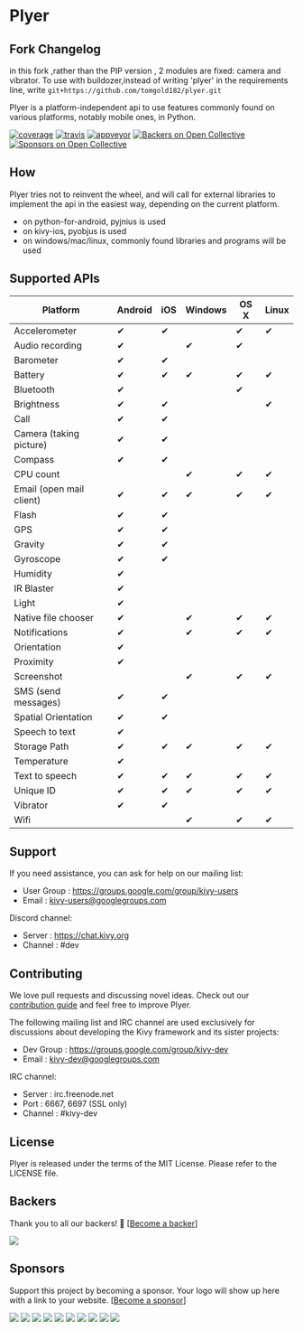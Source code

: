 # Plyer

## Fork Changelog
in this fork ,rather than the PIP version , 2 modules are fixed: camera and vibrator.
To use with buildozer,instead of writing 'plyer' in the requirements line, write `git+https://github.com/tomgold182/plyer.git`

Plyer is a platform-independent api to use features commonly found on various
platforms, notably mobile ones, in Python.

[![coverage](https://coveralls.io/repos/kivy/plyer/badge.svg?branch=master)](https://coveralls.io/r/kivy/plyer?branch=master)
[![travis](https://travis-ci.org/kivy/plyer.svg?branch=master)](https://travis-ci.org/kivy/plyer)
[![appveyor](https://ci.appveyor.com/api/projects/status/k1bwhdie0tfmdq96?svg=true)](https://ci.appveyor.com/project/KivyOrg/plyer)
[![Backers on Open Collective](https://opencollective.com/kivy/backers/badge.svg)](#backers)
[![Sponsors on Open Collective](https://opencollective.com/kivy/sponsors/badge.svg)](#sponsors)


## How

Plyer tries not to reinvent the wheel, and will call for external libraries to
implement the api in the easiest way, depending on the current platform.

- on python-for-android, pyjnius is used
- on kivy-ios, pyobjus is used
- on windows/mac/linux, commonly found libraries and programs will be used


## Supported APIs

| Platform                       | Android | iOS | Windows | OS X | Linux |
| ------------------------------ | ------- | --- | ------- | ---- | ----- |
| Accelerometer                  | ✔       | ✔   |         | ✔    | ✔     |
| Audio recording                | ✔       |     | ✔       | ✔    |       |
| Barometer                      | ✔       | ✔   |         |      |       |
| Battery                        | ✔       | ✔   | ✔       | ✔    | ✔     |
| Bluetooth                      | ✔       |     |         | ✔    |       |
| Brightness                     | ✔       | ✔   |         |      | ✔     |
| Call                           | ✔       | ✔   |         |      |       |
| Camera (taking picture)        | ✔       | ✔   |         |      |       |
| Compass                        | ✔       | ✔   |         |      |       |
| CPU count                      |         |     | ✔       | ✔    | ✔     |
| Email (open mail client)       | ✔       | ✔   | ✔       | ✔    | ✔     |
| Flash                          | ✔       | ✔   |         |      |       |
| GPS                            | ✔       | ✔   |         |      |       |
| Gravity                        | ✔       | ✔   |         |      |       |
| Gyroscope                      | ✔       | ✔   |         |      |       |
| Humidity                       | ✔       |     |         |      |       |
| IR Blaster                     | ✔       |     |         |      |       |
| Light                          | ✔       |     |         |      |       |
| Native file chooser            | ✔       |     | ✔       | ✔    | ✔     |
| Notifications                  | ✔       |     | ✔       | ✔    | ✔     |
| Orientation                    | ✔       |     |         |      |       |
| Proximity                      | ✔       |     |         |      |       |
| Screenshot                     |         |     | ✔       | ✔    | ✔     |
| SMS (send messages)            | ✔       | ✔   |         |      |       |
| Spatial Orientation            | ✔       | ✔   |         |      |       |
| Speech to text                 | ✔       |     |         |      |       |
| Storage Path                   | ✔       | ✔   | ✔       | ✔    | ✔     |
| Temperature                    | ✔       |     |         |      |       |
| Text to speech                 | ✔       | ✔   | ✔       | ✔    | ✔     |
| Unique ID                      | ✔       | ✔   | ✔       | ✔    | ✔     |
| Vibrator                       | ✔       | ✔   |         |      |       |
| Wifi                           |         |     | ✔       | ✔    | ✔     |


## Support

If you need assistance, you can ask for help on our mailing list:

* User Group : https://groups.google.com/group/kivy-users
* Email      : kivy-users@googlegroups.com

Discord channel:

* Server     : https://chat.kivy.org
* Channel    : #dev


## Contributing

We love pull requests and discussing novel ideas. Check out our
[contribution guide](http://kivy.org/docs/contribute.html) and
feel free to improve Plyer.

The following mailing list and IRC channel are used exclusively for
discussions about developing the Kivy framework and its sister projects:

* Dev Group : https://groups.google.com/group/kivy-dev
* Email     : kivy-dev@googlegroups.com

IRC channel:

* Server  : irc.freenode.net
* Port    : 6667, 6697 (SSL only)
* Channel : #kivy-dev


## License

Plyer is released under the terms of the MIT License. Please refer to the
LICENSE file.


## Backers

Thank you to all our backers! 🙏 [[Become a backer](https://opencollective.com/kivy#backer)]

<a href="https://opencollective.com/kivy#backers" target="_blank"><img src="https://opencollective.com/kivy/backers.svg?width=890"></a>


## Sponsors

Support this project by becoming a sponsor. Your logo will show up here with a link to your website. [[Become a sponsor](https://opencollective.com/kivy#sponsor)]

<a href="https://opencollective.com/kivy/sponsor/0/website" target="_blank"><img src="https://opencollective.com/kivy/sponsor/0/avatar.svg"></a>
<a href="https://opencollective.com/kivy/sponsor/1/website" target="_blank"><img src="https://opencollective.com/kivy/sponsor/1/avatar.svg"></a>
<a href="https://opencollective.com/kivy/sponsor/2/website" target="_blank"><img src="https://opencollective.com/kivy/sponsor/2/avatar.svg"></a>
<a href="https://opencollective.com/kivy/sponsor/3/website" target="_blank"><img src="https://opencollective.com/kivy/sponsor/3/avatar.svg"></a>
<a href="https://opencollective.com/kivy/sponsor/4/website" target="_blank"><img src="https://opencollective.com/kivy/sponsor/4/avatar.svg"></a>
<a href="https://opencollective.com/kivy/sponsor/5/website" target="_blank"><img src="https://opencollective.com/kivy/sponsor/5/avatar.svg"></a>
<a href="https://opencollective.com/kivy/sponsor/6/website" target="_blank"><img src="https://opencollective.com/kivy/sponsor/6/avatar.svg"></a>
<a href="https://opencollective.com/kivy/sponsor/7/website" target="_blank"><img src="https://opencollective.com/kivy/sponsor/7/avatar.svg"></a>
<a href="https://opencollective.com/kivy/sponsor/8/website" target="_blank"><img src="https://opencollective.com/kivy/sponsor/8/avatar.svg"></a>
<a href="https://opencollective.com/kivy/sponsor/9/website" target="_blank"><img src="https://opencollective.com/kivy/sponsor/9/avatar.svg"></a>


